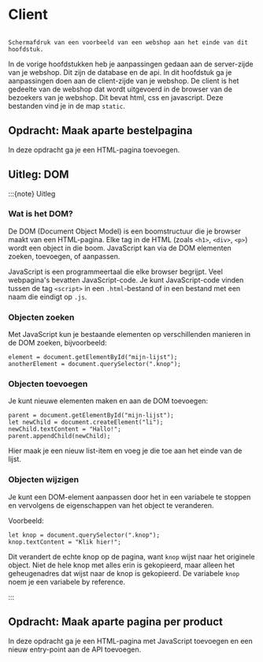 # Client

```{pull-quote}

```

```{figure} scherm6.png
Schermafdruk van een voorbeeld van een webshop aan het einde van dit hoofdstuk.
```

In de vorige hoofdstukken heb je aanpassingen gedaan aan de server-zijde van je webshop. Dit zijn de database en de api. In dit hoofdstuk ga je aanpassingen doen aan de client-zijde van je webshop. De client is het gedeelte van de webshop dat wordt uitgevoerd in de browser van de bezoekers van je webshop. Dit bevat html, css en javascript. Deze bestanden vind je in de map `static`.

## Opdracht: Maak aparte bestelpagina
In deze opdracht ga je een HTML-pagina toevoegen.

## Uitleg: DOM

:::{note} Uitleg

### Wat is het DOM?

De DOM (Document Object Model) is een boomstructuur die je browser maakt van een HTML-pagina.
Elke tag in de HTML (zoals `<h1>`, `<div>`, `<p>`) wordt een object in die boom. 
JavaScript kan via de DOM elementen zoeken, toevoegen, of aanpassen.

JavaScript is een programmeertaal die elke browser begrijpt. Veel webpagina's bevatten JavaScript-code. Je kunt JavaScript-code vinden tussen de tag `<script>` in een `.html`-bestand of in een bestand met een naam die eindigt op `.js`.

### Objecten zoeken

Met JavaScript kun je bestaande elementen op verschillenden manieren in de DOM zoeken, bijvoorbeeld:

```{code} javascript
element = document.getElementById("mijn-lijst");
anotherElement = document.querySelector(".knop");
```

### Objecten toevoegen

Je kunt nieuwe elementen maken en aan de DOM toevoegen:

```{code} javascript
parent = document.getElementById("mijn-lijst");
let newChild = document.createElement("li");
newChild.textContent = "Hallo!";
parent.appendChild(newChild);
```

Hier maak je een nieuw list-item en voeg je die toe aan het einde van de lijst.

### Objecten wijzigen

Je kunt een DOM-element aanpassen door het in een variabele te stoppen en vervolgens de eigenschappen van het object te veranderen.

Voorbeeld:

```{code} javascript
let knop = document.querySelector(".knop");
knop.textContent = "Klik hier!";
```

Dit verandert de echte knop op de pagina, want `knop` wijst naar het originele object. Niet de hele knop met alles erin is gekopieerd, maar alleen het geheugenadres dat wijst naar de knop is gekopieerd. De variabele `knop` noem je een variabele by reference.

:::

## Opdracht: Maak aparte pagina per product
In deze opdracht ga je een HTML-pagina met JavaScript toevoegen en een nieuw entry-point aan de API toevoegen.
